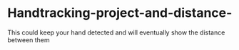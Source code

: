 # Handtracking-project-and-distance-
This could keep your hand detected and will eventually show the distance between them
